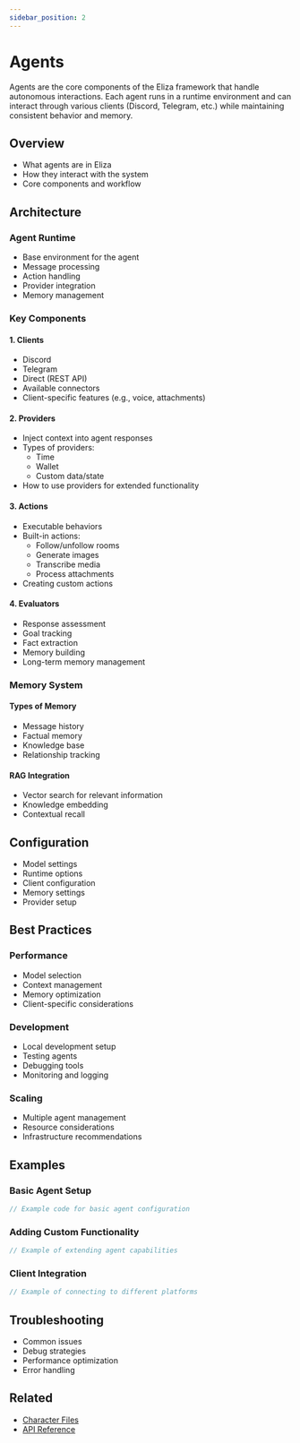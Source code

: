 ```yaml
---
sidebar_position: 2
---
```


# Agents

Agents are the core components of the Eliza framework that handle autonomous interactions. Each agent runs in a runtime environment and can interact through various clients (Discord, Telegram, etc.) while maintaining consistent behavior and memory.

## Overview

- What agents are in Eliza
- How they interact with the system
- Core components and workflow

## Architecture

### Agent Runtime
- Base environment for the agent
- Message processing
- Action handling
- Provider integration
- Memory management

### Key Components

#### 1. Clients
- Discord
- Telegram 
- Direct (REST API)
- Available connectors
- Client-specific features (e.g., voice, attachments)

#### 2. Providers
- Inject context into agent responses
- Types of providers:
  - Time
  - Wallet
  - Custom data/state
- How to use providers for extended functionality

#### 3. Actions
- Executable behaviors
- Built-in actions:
  - Follow/unfollow rooms
  - Generate images
  - Transcribe media
  - Process attachments
- Creating custom actions

#### 4. Evaluators
- Response assessment
- Goal tracking
- Fact extraction
- Memory building
- Long-term memory management

### Memory System

#### Types of Memory
- Message history
- Factual memory
- Knowledge base
- Relationship tracking

#### RAG Integration
- Vector search for relevant information
- Knowledge embedding
- Contextual recall

## Configuration

- Model settings
- Runtime options
- Client configuration
- Memory settings
- Provider setup

## Best Practices

### Performance
- Model selection
- Context management
- Memory optimization
- Client-specific considerations

### Development
- Local development setup
- Testing agents
- Debugging tools
- Monitoring and logging

### Scaling
- Multiple agent management
- Resource considerations
- Infrastructure recommendations

## Examples

### Basic Agent Setup
```typescript
// Example code for basic agent configuration
```

### Adding Custom Functionality
```typescript
// Example of extending agent capabilities
```

### Client Integration
```typescript
// Example of connecting to different platforms
```

## Troubleshooting

- Common issues
- Debug strategies
- Performance optimization
- Error handling

## Related
- [Character Files](../characterfile)
- [API Reference](/api/classes/AgentRuntime)
